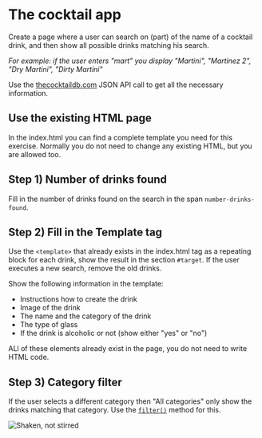 # The cocktail app
Create a page where a user can search on (part) of the name of a cocktail drink, and then show all possible drinks matching his search.

_For example: if the user enters "mart" you display "Martini", "Martinez 2", "Dry Martini", "Dirty Martini"_

Use the [thecocktaildb.com](https://www.thecocktaildb.com/api/json/v1/1/search.php?s=mart) JSON API call to get all the necessary information.

## Use the existing HTML page
In the index.html you can find a complete template you need for this exercise.
Normally you do not need to change any existing HTML, but you are allowed too. 

## Step 1) Number of drinks found
Fill in the number of drinks found on the search in the span `number-drinks-found`.

## Step 2) Fill in the Template tag
Use the `<template>` that already exists in the index.html tag as a repeating block for each drink, show the result in the section `#target`. If the user executes a new search, remove the old drinks.

Show the following information in the template:
 - Instructions how to create the drink 
 - Image of the drink
 - The name and the category of the drink
 - The type of glass
 - If the drink is alcoholic or not (show either "yes" or "no")
 
ALl of these elements already exist in the page, you do not need to write HTML code.

## Step 3) Category filter
If the user selects a different category then "All categories" only show the drinks matching that category. Use the [`filter()`](https://developer.mozilla.org/nl/docs/Web/JavaScript/Reference/Global_Objects/Array/filter) method for this.

![Shaken, not stirred](https://media.giphy.com/media/26vUTBXYV20ykYU00/giphy.gif)